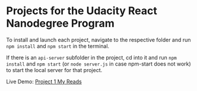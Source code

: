 # Projects for the Udacity React Nanodegree Program

To install and launch each project, navigate to the respective folder and run `npm install` and `npm start` in the terminal.

If there is an `api-server` subfolder in the project, cd into it and run `npm install` and `npm start` (or `node server.js` in case npm-start does not work) to start the local server for that project.

Live Demo: [Project 1 My Reads](https://andy1li.github.io/udacity-react/P1-My_Reads/)